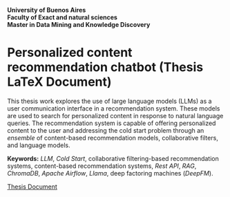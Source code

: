 <p align="left">

<b>University of Buenos Aires</br>Faculty of Exact and natural sciences</br>Master in Data Mining and Knowledge Discovery</b>
</p>

# Personalized content recommendation chatbot (Thesis LaTeX Document)

This thesis work explores the use of large language models (LLMs) as a user communication interface in a recommendation system. 
These models are used to search for personalized content in response to natural language queries. 
The recommendation system is capable of offering personalized content to the user and addressing the cold start problem through an _ensemble_ 
of content-based recommendation models, collaborative filters, and language models.

**Keywords:** _LLM_, _Cold Start_, collaborative filtering-based recommendation systems, content-based recommendation systems, _Rest API_, _RAG_, _ChromaDB_, _Apache Airflow_, _Llama_, deep factoring machines (_DeepFM_).


[Thesis Document](https://github.com/adrianmarino/thesis-paper-tex/tree/master/thesis.pdf)

